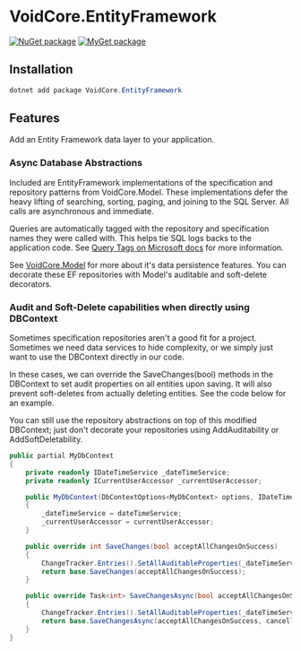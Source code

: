 # VoidCore.EntityFramework

[![NuGet package](https://img.shields.io/nuget/v/VoidCore.EntityFramework.svg)](https://www.nuget.org/packages/VoidCore.EntityFramework/)
[![MyGet package](https://img.shields.io/myget/voidcoredev/vpre/VoidCore.EntityFramework.svg?label=myget)](https://www.myget.org/feed/voidcoredev/package/nuget/VoidCore.EntityFramework)

## Installation

```powerShell
dotnet add package VoidCore.EntityFramework
```

## Features

Add an Entity Framework data layer to your application.

### Async Database Abstractions

Included are EntityFramework implementations of the specification and repository patterns from VoidCore.Model. These implementations defer the heavy lifting of searching, sorting, paging, and joining to the SQL Server. All calls are asynchronous and immediate.

Queries are automatically tagged with the repository and specification names they were called with. This helps tie SQL logs backs to the application code. See [Query Tags on Microsoft docs](https://docs.microsoft.com/en-us/ef/core/querying/tags) for more information.

See [VoidCore.Model](model.md) for more about it's data persistence features. You can decorate these EF repositories with Model's auditable and soft-delete decorators.

### Audit and Soft-Delete capabilities when directly using DBContext

Sometimes specification repositories aren't a good fit for a project. Sometimes we need data services to hide complexity, or we simply just want to use the DBContext directly in our code.

In these cases, we can override the SaveChanges(bool) methods in the DBContext to set audit properties on all entities upon saving. It will also prevent soft-deletes from actually deleting entities. See the code below for an example.

You can still use the repository abstractions on top of this modified DBContext; just don't decorate your repositories using AddAuditability or AddSoftDeletability.

```csharp
public partial MyDbContext
{
    private readonly IDateTimeService _dateTimeService;
    private readonly ICurrentUserAccessor _currentUserAccessor;

    public MyDbContext(DbContextOptions<MyDbContext> options, IDateTimeService dateTimeService, ICurrentUserAccessor currentUserAccessor) : base(options)
    {
        _dateTimeService = dateTimeService;
        _currentUserAccessor = currentUserAccessor;
    }

    public override int SaveChanges(bool acceptAllChangesOnSuccess)
    {
        ChangeTracker.Entries().SetAllAuditableProperties(_dateTimeService, _currentUserAccessor.User.Login);
        return base.SaveChanges(acceptAllChangesOnSuccess);
    }

    public override Task<int> SaveChangesAsync(bool acceptAllChangesOnSuccess, CancellationToken cancellationToken = default)
    {
        ChangeTracker.Entries().SetAllAuditableProperties(_dateTimeService, _currentUserAccessor.User.Login);
        return base.SaveChangesAsync(acceptAllChangesOnSuccess, cancellationToken);
    }
}
```
